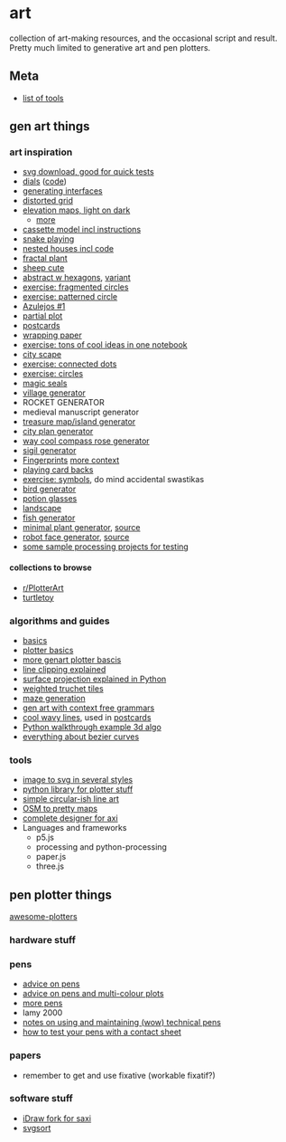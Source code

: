 # art

collection of art-making resources, and the occasional script and result. Pretty much limited to generative art and
pen plotters.

## Meta

- [list of tools](https://drawingbots.net/knowledge/tools)


## gen art things

### art inspiration

- [svg download, good for quick tests](https://plotterfiles.com/files)
- [dials](https://i.redd.it/zdzrs9fxc0u51.jpg) ([code](https://github.com/georgedoescode/sketchbook/tree/master/06.19/dialsongrid))
- [generating interfaces](https://interactionmagic.com/UX-LEGO-Interfaces)
- [distorted grid](https://i.redd.it/90t7eilcacr61.jpg)
- [elevation maps, light on dark](https://www.reddit.com/r/PlotterArt/comments/prqcr0/ireland_plotted_in_silver_ink_on_gfsmith_emerald/)
  - [more](https://www.reddit.com/r/PlotterArt/comments/p79v50/lineridge_map_of_scotland_in_silver_ink/)
- [cassette model incl instructions](https://www.reddit.com/r/PlotterArt/comments/meb38p/not_quite_art_posting_anyway_cassette_modelled_in/)
- [snake playing](https://www.reddit.com/r/PlotterArt/comments/mk18km/plotter_playing_snake_against_itself/)
- [nested houses incl code](https://turtletoy.net/turtle/789cce3829)
- [fractal plant](https://turtletoy.net/turtle/b750bb0220)
- [sheep cute](https://turtletoy.net/turtle/dd73eeec09)
- [abstract w hexagons](https://i.redd.it/27x2zdp2fgt71.jpg), [variant](https://www.instagram.com/p/CVA2Y8sFt8b/)
- [exercise: fragmented circles](https://i.redd.it/f4w85kl393t61.jpg)
- [exercise: patterned circle](https://i.redd.it/orsa4qn0av471.jpg)
- [Azulejos #1](https://i.imgur.com/8UVXKzf.jpg)
- [partial plot](https://i.redd.it/up1hnd1zge251.jpg)
- [postcards](https://www.reddit.com/r/PlotterArt/comments/kv2vzl/ive_plotted_some_2021_postcards_for_my_family/)
- [wrapping paper](https://i.redd.it/k9hs40900g661.jpg)
- [exercise: tons of cool ideas in one notebook](https://www.reddit.com/r/PlotterArt/comments/kyrv4j/for_a_while_now_ive_been_keeping_a_plot_drafts/)
- [city scape](https://www.instagram.com/p/CSw-bRjnris/)
- [exercise: connected dots](https://www.instagram.com/p/B3a13Z8lG2y/)
- [exercise: circles](https://www.instagram.com/p/BqvJUzIFD13/)
- [magic seals](https://www.reddit.com/r/proceduralgeneration/comments/i17hn6/drawing_randomly_generated_magic_seals/)
- [village generator](https://watabou.itch.io/village-generator)
- ROCKET GENERATOR
- medieval manuscript generator
- [treasure map/island generator](https://watabou.itch.io/perilous-shores)
- [city plan generator](https://probabletrain.itch.io/city-generator)
- [way cool compass rose generator](https://watabou.itch.io/compass-rose-generator)
- [sigil generator](https://watabou.itch.io/sigil-generator)
- [Fingerprints](https://turtletoy.net/turtle/70e2e00c6f)
  [more context](https://www.reddit.com/r/proceduralgeneration/comments/mqzkha/procedural_fingerprints/gukhznm/)
- [playing card backs](https://www.reddit.com/gallery/jb2556)
- [exercise: symbols](https://i.redd.it/p279q197knh41.png), do mind accidental swastikas
- [bird generator](https://twitter.com/pybirdbot)
- [potion glasses](https://editor.p5js.org/arigen/sketches/0eV2Bbk5h)
- [landscape](https://github.com/LingDong-/shan-shui-inf)
- [fish generator](https://github.com/LingDong-/fishdraw)
- [minimal plant generator](https://robotmolecule.com/gallery-fated-departure.html), [source](https://github.com/anaulin/generative-art/tree/main/reeds)
- [robot face generator](https://robotmolecule.com/gallery-self-portrait.html), [source](https://github.com/anaulin/generative-art/blob/main/robots/robots.py)
- [some sample processing projects for testing](https://github.com/summasmiff/processing_experiments)


#### collections to browse

- [r/PlotterArt](https://reddit.com/r/PlotterArt/top)
- [turtletoy](https://turtletoy.net/turtle/browse/newest/)

### algorithms and guides

- [basics](https://inconvergent.net/generative/)
- [plotter basics](https://medium.com/@fogleman/pen-plotter-programming-the-basics-ec0407ab5929)
- [more genart plotter bascis](https://mattdesl.svbtle.com/pen-plotter-1)
- [line clipping explained](https://sighack.com/post/cohen-sutherland-line-clipping-algorithm)
- [surface projection explained in Python](https://nb.paulbutler.org/surface-projection/)
- [weighted truchet tiles](https://www.marginallyclever.com/2020/06/masked-and-weighted-truchet-tiles-in-processing/)
- [maze generation](https://www.marginallyclever.com/2015/12/how-to-generate-a-maze/)
- [gen art with context free grammars](https://www.leonrische.me/pages/generative_art_with_cfgs.html)
- [cool wavy lines](https://codepen.io/Mamboleoo/pen/bGwKqjo), used in [postcards](https://www.reddit.com/r/PlotterArt/comments/kv2vzl/ive_plotted_some_2021_postcards_for_my_family/)
- [Python walkthrough example 3d algo](https://www.generativehut.com/post/generative-art-python-tutorial-for-penplotter)
- [everything about bezier curves](https://pomax.github.io/bezierinfo/)

### tools

- [image to svg in several styles](https://mitxela.com/plotterfun/)
- [python library for plotter stuff](https://github.com/abey79/vsketch)
- [simple circular-ish line art](https://github.com/msurguy/rad-lines)
- [OSM to pretty maps](https://github.com/marceloprates/prettymaps)
- [complete designer for axi](https://github.com/lilkraftwerk/lineboi3000)
- Languages and frameworks
  - p5.js
  - processing and python-processing
  - paper.js
  - three.js

## pen plotter things

[awesome-plotters](https://github.com/beardicus/awesome-plotters)

### hardware stuff


### pens

- [advice on pens](https://www.dirtalleydesign.com/blogs/news/how-to-draw-prints-with-an-axidraw-pen-plotter)
- [advice on pens and multi-colour plots](https://www.dirtalleydesign.com/blogs/news/favorite-pens-for-axidraw-plus-registering-multiple-layers-a-how-to)
- [more pens](https://www.generativehut.com/post/best-pens-for-plotting)
- lamy 2000
- [notes on using and maintaining (wow) technical pens](https://www.reddit.com/r/PlotterArt/comments/nqrt0f/starting_to_work_with_technical_pens_any_of_you/h0cddbe/)
- [how to test your pens with a contact sheet](https://www.generativehut.com/post/contact-sheet-for-your-plotter-s-tools)

### papers

- remember to get and use fixative (workable fixatif?)

### software stuff

- [iDraw fork for saxi](https://github.com/EmmaSimon/saxi/tree/polarity_checks)
- [svgsort](https://github.com/inconvergent/svgsort)
